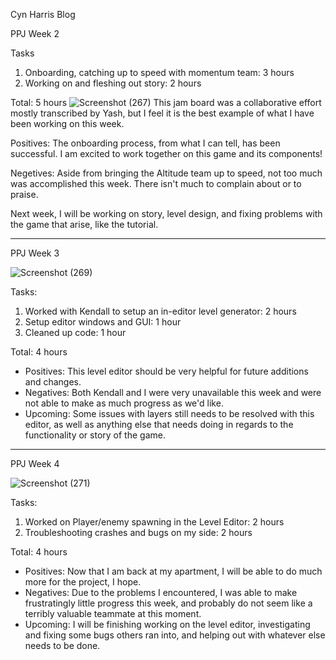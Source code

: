 Cyn Harris Blog

PPJ Week 2

Tasks
1. Onboarding, catching up to speed with momentum team: 3 hours
2. Working on and fleshing out story: 2 hours

Total: 5 hours
![Screenshot (267)](https://user-images.githubusercontent.com/54598140/123803169-0b4c5280-d8ba-11eb-9045-e6231dce31cf.png)
This jam board was a collaborative effort mostly transcribed by Yash, but I feel it is the best example of what I have been working on this week.

Positives: The onboarding process, from what I can tell, has been successful. I am excited to work together on this game and its components!

Negetives: Aside from bringing the Altitude team up to speed, not too much was accomplished this week. There isn't much to complain about or to praise.

Next week, I will be working on story, level design, and fixing problems with the game that arise, like the tutorial.

------

PPJ Week 3

 ![Screenshot (269)](https://user-images.githubusercontent.com/54598140/124605802-4b6f8000-de3a-11eb-861b-8d1f7823e535.png)
 
 Tasks:
 1. Worked with Kendall to setup an in-editor level generator: 2 hours
2. Setup editor windows and GUI: 1 hour
3. Cleaned up code: 1 hour

Total: 4 hours

* Positives: This level editor should be very helpful for future additions and changes.
* Negatives: Both Kendall and I were very unavailable this week and were not able to make as much progress as we'd like.
* Upcoming: Some issues with layers still needs to be resolved with this editor, as well as anything else that needs doing in regards to the functionality or story of the game.

--------

PPJ Week 4

![Screenshot (271)](https://user-images.githubusercontent.com/54598140/125453868-0d5cf5e2-b6d2-4dbb-af6f-1a8aa5bf37e0.png)


Tasks:
1. Worked on Player/enemy spawning in the Level Editor: 2 hours
2. Troubleshooting crashes and bugs on my side: 2 hours

Total: 4 hours


* Positives: Now that I am back at my apartment, I will be able to do much more for the project, I hope.
* Negatives: Due to the problems I encountered, I was able to make frustratingly little progress this week, and probably do not seem like a terribly valuable teammate at this moment.
* Upcoming: I will be finishing working on the level editor, investigating and fixing some bugs others ran into, and helping out with whatever else needs to be done.

